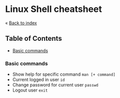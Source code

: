 # Linux Shell cheatsheet


&laquo; [Back to index](https://github.com/janelznic/cheatsheets)

## Table of Contents
- [Basic commands](#Basic-commands)


### Basic commands

* Show help for specific command ```man [+ command] ```
* Current logged in user ```id```
* Change password for current user ```passwd```
* Logout user ```exit```
